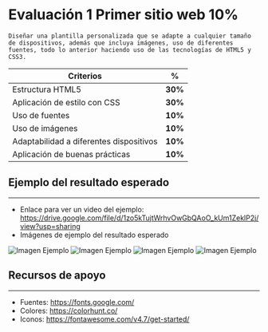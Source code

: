 # Evaluación 1  Primer sitio web 10% 

~~~
Diseñar una plantilla personalizada que se adapte a cualquier tamaño de dispositivos, además que incluya imágenes, uso de diferentes fuentes, todo lo anterior haciendo uso de las tecnologías de HTML5 y CSS3.
~~~~

<center>

| Criterios                              | %           |
|----------------------------------------|-------------|
| Estructura HTML5                       | **30%**     |
| Aplicación de estilo con CSS           | **30%**     |
| Uso de fuentes                         | **10%**     | 
| Uso de imágenes                        | **10%**     |
| Adaptabilidad a diferentes dispositivos| **10%**     |
| Aplicación de buenas prácticas         | **10%**     |

</center>

## Ejemplo del resultado esperado
-----------
* Enlace para ver un video del ejemplo: https://drive.google.com/file/d/1zo5kTujtWrhvOwGbQAoO_kUm1ZeklP2j/view?usp=sharing 
* Imágenes de ejemplo del resultado esperado

![Imagen Ejemplo](/images/img1.png)
![Imagen Ejemplo](/images/img2.png)
![Imagen Ejemplo](/images/img3.png)
![Imagen Ejemplo](/images/img4.png)

## Recursos de apoyo 
----------
* Fuentes: https://fonts.google.com/ 
* Colores: https://colorhunt.co/ 
* Iconos: https://fontawesome.com/v4.7/get-started/